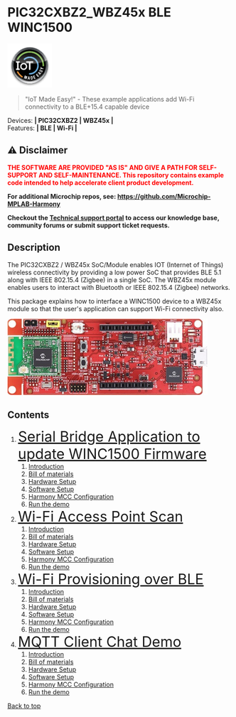 # PIC32CXBZ2_WBZ45x BLE WINC1500
<img src="docs/IoT-Made-Easy-Logo.png" width=100>


> "IoT Made Easy!" - These example applications add Wi-Fi connectivity to a BLE+15.4 capable device

Devices: **| PIC32CXBZ2 | WBZ45x |**<br>
Features: **| BLE | Wi-Fi |**


## ⚠ Disclaimer

<p><span style="color:red"><b>
THE SOFTWARE ARE PROVIDED "AS IS" AND GIVE A PATH FOR SELF-SUPPORT AND SELF-MAINTENANCE. This repository contains example code intended to help accelerate client product development. </br>

For additional Microchip repos, see: <a href="https://github.com/Microchip-MPLAB-Harmony" target="_blank">https://github.com/Microchip-MPLAB-Harmony</a>

Checkout the <a href="https://microchipsupport.force.com/s/" target="_blank">Technical support portal</a> to access our knowledge base, community forums or submit support ticket requests.
</span></p></b>

## Description

The PIC32CXBZ2 / WBZ45x SoC/Module enables IOT (Internet of Things) wireless connectivity by providing a low power SoC that provides BLE 5.1 along with IEEE 802.15.4 (Zigbee) in a single SoC. The WBZ45x module enables users to interact with Bluetooth or IEEE 802.15.4 (Zigbee) networks.

This package explains how to interface a WINC1500 device to a WBZ45x module so that the user's application can support Wi-Fi connectivity also.


![wbz451_curiosity](docs/210819-WSG-PHOTO-EV96B94A-Front-Transparent.jpg)


## Contents

1. <font size="6">[Serial Bridge Application to update WINC1500 Firmware](01_wbz45x_winc1500_serialBridge#top)</font>
   1. [Introduction](01_wbz45x_winc1500_serialBridge/README.md#step1)
   1. [Bill of materials](01_wbz45x_winc1500_serialBridge/README.md#step2)
   1. [Hardware Setup](01_wbz45x_winc1500_serialBridge/README.md#step3)
   1. [Software Setup](01_wbz45x_winc1500_serialBridge/README.md#step4)
   1. [Harmony MCC Configuration](01_wbz45x_winc1500_serialBridge/README.md#step5)
   1. [Run the demo](01_wbz45x_winc1500_serialBridge/README.md#step6)
1. <font size="6">[Wi-Fi Access Point Scan](02_wbz45x_winc1500_apScan/README.md#top)</font>
   1. [Introduction](02_wbz45x_winc1500_apScan/README.md#step1)
   1. [Bill of materials](02_wbz45x_winc1500_apScan/README.md#step2)
   1. [Hardware Setup](02_wbz45x_winc1500_apScan/README.md#step3)
   1. [Software Setup](02_wbz45x_winc1500_apScan/README.md#step4)
   1. [Harmony MCC Configuration](02_wbz45x_winc1500_apScan/README.md#step5)
   1. [Run the demo](02_wbz45x_winc1500_apScan/README.md#step6)
1. <font size="6">[Wi-Fi Provisioning over BLE](03_wbz45x_winc1500_wifiProv/README.md#top)</font>
   1. [Introduction](03_wbz45x_winc1500_wifiProv/README.md#step1)
   1. [Bill of materials](03_wbz45x_winc1500_wifiProv/README.md#step2)
   1. [Hardware Setup](03_wbz45x_winc1500_wifiProv/README.md#step3)
   1. [Software Setup](03_wbz45x_winc1500_wifiProv/README.md#step4)
   1. [Harmony MCC Configuration](03_wbz45x_winc1500_wifiProv/README.md#step5)
   1. [Run the demo](03_wbz45x_winc1500_wifiProv/README.md#step6)
1. <font size="6">[MQTT Client Chat Demo](04_wbz45x_winc1500_mqtt/README.md#top)</font>
   1. [Introduction](04_wbz45x_winc1500_mqtt/README.md#step1)
   1. [Bill of materials](04_wbz45x_winc1500_mqtt/README.md#step2)
   1. [Hardware Setup](04_wbz45x_winc1500_mqtt/README.md#step3)
   1. [Software Setup](04_wbz45x_winc1500_mqtt/README.md#step4)
   1. [Harmony MCC Configuration](04_wbz45x_winc1500_mqtt/README.md#step5)
   1. [Run the demo](04_wbz45x_winc1500_mqtt/README.md#step6)


<a href="#top">Back to top</a>